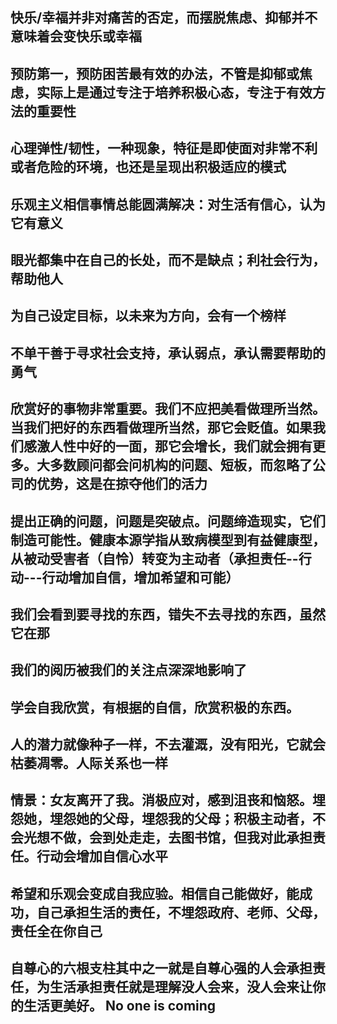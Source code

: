 ## 快乐/幸福并非对痛苦的否定，而摆脱焦虑、抑郁并不意味着会变快乐或幸福

## 预防第一，预防困苦最有效的办法，不管是抑郁或焦虑，实际上是通过专注于培养积极心态，专注于有效方法的重要性

## 心理弹性/韧性，一种现象，特征是即使面对非常不利或者危险的环境，也还是呈现出积极适应的模式

## 乐观主义相信事情总能圆满解决：对生活有信心，认为它有意义

## 眼光都集中在自己的长处，而不是缺点；利社会行为，帮助他人

## 为自己设定目标，以未来为方向，会有一个榜样

## 不单干善于寻求社会支持，承认弱点，承认需要帮助的勇气

## 欣赏好的事物非常重要。我们不应把美看做理所当然。当我们把好的东西看做理所当然，那它会贬值。如果我们感激人性中好的一面，那它会增长，我们就会拥有更多。大多数顾问都会问机构的问题、短板，而忽略了公司的优势，这是在掠夺他们的活力

## 提出正确的问题，问题是突破点。问题缔造现实，它们制造可能性。健康本源学指从致病模型到有益健康型，从被动受害者（自怜）转变为主动者（承担责任--行动---行动增加自信，增加希望和可能）

## 我们会看到要寻找的东西，错失不去寻找的东西，虽然它在那

## 我们的阅历被我们的关注点深深地影响了

## 学会自我欣赏，有根据的自信，欣赏积极的东西。

## 人的潜力就像种子一样，不去灌溉，没有阳光，它就会枯萎凋零。人际关系也一样

## 情景：女友离开了我。消极应对，感到沮丧和恼怒。埋怨她，埋怨她的父母，埋怨我的父母；积极主动者，不会光想不做，会到处走走，去图书馆，但我对此承担责任。行动会增加自信心水平

## 希望和乐观会变成自我应验。相信自己能做好，能成功，自己承担生活的责任，不埋怨政府、老师、父母，责任全在你自己

## 自尊心的六根支柱其中之一就是自尊心强的人会承担责任，为生活承担责任就是理解没人会来，没人会来让你的生活更美好。 No one is coming 